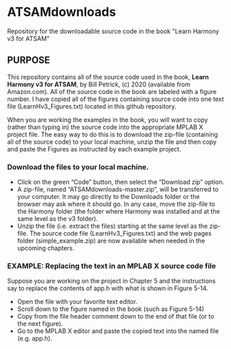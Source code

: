 # ATSAMdownloads
Repository for the downloadable source code in the book "Learn Harmony v3 for ATSAM"

## PURPOSE

This repository contains all of the source code used in the book, **Learn Harmony v3 for ATSAM**, by Bill Petrick, (c) 2020 (available from Amazon.com).  All of the source code in the book are labeled with a figure number.  I have copied all of the figures containing source code into one text file (LearnHv3_Figures.txt) located in this github repository.  

When you are working the examples in the book, you will want to copy (rather than typing in) the source code into the appropriate MPLAB X project file.  The easy way to do this is to download the zip-file (containing all of the source code) to your local machine, unzip the file and then copy and paste the Figures as instructed by each example project.

### Download the files to your local machine.
* Click on the green “Code” button, then select the “Download zip” option.  
* A zip-file, named “ATSAMdownloads-master.zip”, will be transferred to your computer.  It may go directly to the Downloads folder or the browser may ask where it should go.  In any case, move the zip-file to the Harmony folder (the folder where Harmony was installed and at the same level as the v3 folder).
* Unzip the file (i.e. extract the files) starting at the same level as the zip-file.  The source code file (LearnHv3_Figures.txt) and the web pages folder (simple_example.zip) are now available when needed in the upcoming chapters.

### EXAMPLE: Replacing the text in an MPLAB X source code file
Suppose you are working on the project in Chapter 5 and the instructions say to replace the contents of app.h with what is shown in Figure 5-14. 
* Open the file with your favorite text editor. 
* Scroll down to the figure named in the book (such as Figure 5-14)
* Copy from the file header comment down to the end of that file (or to the next figure).  
* Go to the MPLAB X editor and paste the copied text into the named file (e.g. app.h). 

